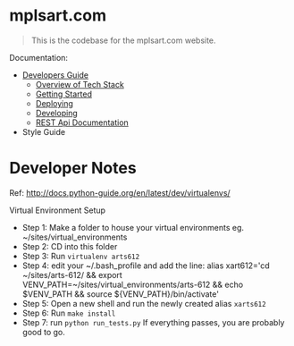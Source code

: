 mplsart.com
========
> This is the codebase for the mplsart.com website.

Documentation:

*   [Developers Guide](/docs/api/)
	* [Overview of Tech Stack](/docs/dev/tech-stack)
	* [Getting Started](/docs/dev/getting-started)
	* [Deploying](/docs/dev/deploying)
	* [Developing](/docs/dev/developing)
	* [REST Api Documentation]((/docs/api/))
*   Style Guide



Developer Notes
========
Ref: http://docs.python-guide.org/en/latest/dev/virtualenvs/


Virtual Environment Setup

* Step 1: Make a folder to house your virtual environments eg. ~/sites/virtual\_environments
* Step 2: CD into this folder
* Step 3: Run `virtualenv arts612`
* Step 4: edit your ~/.bash\_profile and add the line: alias xart612='cd ~/sites/arts-612/ && export VENV_PATH=~/sites/virtual_environments/arts-612 && echo $VENV_PATH && source ${VENV_PATH}/bin/activate'
* Step 5: Open a new shell and run the newly created alias `xarts612`
* Step 6: Run `make install`
* Step 7: run `python run_tests.py` If everything passes, you are probably good to go.
